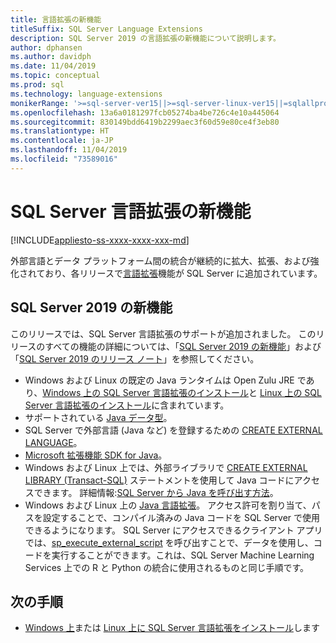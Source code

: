 ```yaml
---
title: 言語拡張の新機能
titleSuffix: SQL Server Language Extensions
description: SQL Server 2019 の言語拡張の新機能について説明します。
author: dphansen
ms.author: davidph
ms.date: 11/04/2019
ms.topic: conceptual
ms.prod: sql
ms.technology: language-extensions
monikerRange: '>=sql-server-ver15||>=sql-server-linux-ver15||=sqlallproducts-allversions'
ms.openlocfilehash: 13a6a0181297fcb05274ba4be726c4e10a445064
ms.sourcegitcommit: 830149bdd6419b2299aec3f60d59e80ce4f3eb80
ms.translationtype: HT
ms.contentlocale: ja-JP
ms.lasthandoff: 11/04/2019
ms.locfileid: "73589016"
---
```

# <a name="what-new-in-sql-server-language-extensions"></a>SQL Server 言語拡張の新機能
[!INCLUDE[appliesto-ss-xxxx-xxxx-xxx-md](../includes/appliesto-ss-xxxx-xxxx-xxx-md.md)]

外部言語とデータ プラットフォーム間の統合が継続的に拡大、拡張、および強化されており、各リリースで[言語拡張](language-extensions-overview.md)機能が SQL Server に追加されています。 

## <a name="new-in-sql-server-2019"></a>SQL Server 2019 の新機能 

このリリースでは、SQL Server 言語拡張のサポートが追加されました。 このリリースのすべての機能の詳細については、「[SQL Server 2019 の新機能](../sql-server/what-s-new-in-sql-server-ver15.md)」および「[SQL Server 2019 のリリース ノート](../sql-server/sql-server-ver15-release-notes.md)」を参照してください。

- Windows および Linux の既定の Java ランタイムは Open Zulu JRE であり、[Windows 上の SQL Server 言語拡張のインストール](install/install-sql-server-language-extensions-on-windows.md)と [Linux 上の SQL Server 言語拡張のインストール](../linux/sql-server-linux-setup-language-extensions.md)に含まれています。
- サポートされている [Java データ型](how-to/java-to-sql-data-types.md)。
- SQL Server で外部言語 (Java など) を登録するための [CREATE EXTERNAL LANGUAGE](../t-sql/statements/create-external-language-transact-sql.md)。
- [Microsoft 拡張機能 SDK for Java](how-to/extensibility-sdk-java-sql-server.md)。
- Windows および Linux 上では、外部ライブラリで [CREATE EXTERNAL LIBRARY (Transact-SQL)](../t-sql/statements/create-external-library-transact-sql.md) ステートメントを使用して Java コードにアクセスできます。 詳細情報:[SQL Server から Java を呼び出す方法](how-to/call-java-from-sql.md)。
- Windows および Linux 上の [Java 言語拡張](language-extensions-overview.md)。 アクセス許可を割り当て、パスを設定することで、コンパイル済みの Java コードを SQL Server で使用できるようになります。 SQL Server にアクセスできるクライアント アプリでは、[sp_execute_external_script](https://docs.microsoft.com/sql/relational-databases/system-stored-procedures/sp-execute-external-script-transact-sql) を呼び出すことで、データを使用し、コードを実行することができます。これは、SQL Server Machine Learning Services 上での R と Python の統合に使用されるものと同じ手順です。

## <a name="next-steps"></a>次の手順

+ [Windows 上](install/install-sql-server-language-extensions-on-windows.md)または [Linux 上に SQL Server 言語拡張をインストール](../linux/sql-server-linux-setup-language-extensions.md)します
